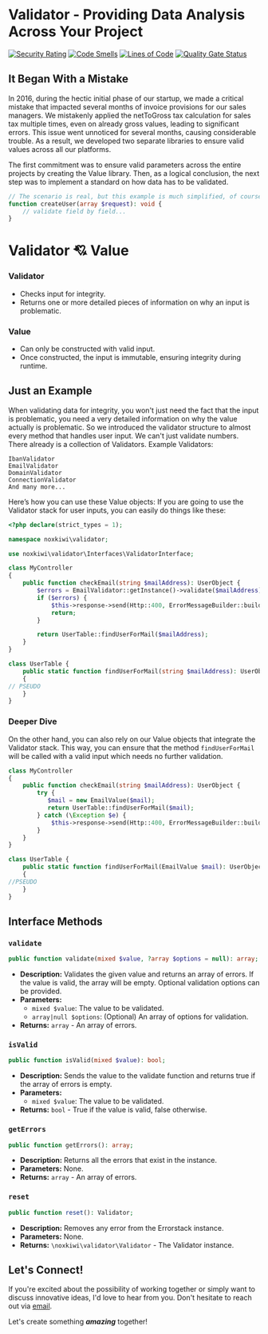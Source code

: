# Validator - Providing Data Analysis Across Your Project
[![Security Rating](https://sonarcloud.io/api/project_badges/measure?project=noxkiwi_validator&metric=security_rating)](https://sonarcloud.io/summary/new_code?id=noxkiwi_validator)
[![Code Smells](https://sonarcloud.io/api/project_badges/measure?project=noxkiwi_validator&metric=code_smells)](https://sonarcloud.io/summary/new_code?id=noxkiwi_validator)
[![Lines of Code](https://sonarcloud.io/api/project_badges/measure?project=noxkiwi_validator&metric=ncloc)](https://sonarcloud.io/summary/new_code?id=noxkiwi_validator)
[![Quality Gate Status](https://sonarcloud.io/api/project_badges/measure?project=noxkiwi_validator&metric=alert_status)](https://sonarcloud.io/summary/new_code?id=noxkiwi_validator)

## It Began With a Mistake

In 2016, during the hectic initial phase of our startup, we made a critical mistake that impacted several months of invoice provisions for our sales managers. We mistakenly applied the netToGross tax calculation for sales tax multiple times, even on already gross values, leading to significant errors. This issue went unnoticed for several months, causing considerable trouble. As a result, we developed two separate libraries to ensure valid values across all our platforms.

The first commitment was to ensure valid parameters across the entire projects by creating the Value library. Then, as a logical conclusion, the next step was to implement a standard on how data has to be validated.

```php
// The scenario is real, but this example is much simplified, of course.
function createUser(array $request): void {
    // validate field by field...
}
```

# Validator 💘 Value
### Validator
- Checks input for integrity.
- Returns one or more detailed pieces of information on why an input is problematic.

### Value
- Can only be constructed with valid input.
- Once constructed, the input is immutable, ensuring integrity during runtime.

## Just an Example
When validating data for integrity, you won't just need the fact that the input is problematic, you need a very detailed information on why the value actually is problematic. So we introduced the validator structure to almost every method that handles user input. We can't just validate numbers. There already is a collection of Validators.
Example Validators:

    IbanValidator
    EmailValidator
    DomainValidator
    ConnectionValidator
    And many more...


Here’s how you can use these Value objects:
If you are going to use the Validator stack for user inputs, you can easily do things like these:

```php
<?php declare(strict_types = 1);

namespace noxkiwi\validator;

use noxkiwi\validator\Interfaces\ValidatorInterface;

class MyController
{
    public function checkEmail(string $mailAddress): UserObject {
        $errors = EmailValidator::getInstance()->validate($mailAddress);
        if ($errors) {
            $this->response->send(Http::400, ErrorMessageBuilder::build($errors);
            return;
        }

        return UserTable::findUserForMail($mailAddress);
    }
}

class UserTable {
    public static function findUserForMail(string $mailAddress): UserObject
    {
// PSEUDO
    }
}
```

### Deeper Dive

On the other hand, you can also rely on our Value objects that integrate the Validator stack.
This way, you can ensure that the method ``findUserForMail`` will be called with a valid input which needs no further validation.


```php
class MyController
{
    public function checkEmail(string $mailAddress): UserObject {
        try {
           $mail = new EmailValue($mail);
           return UserTable::findUserForMail($mail);
        } catch (\Exception $e) {
            $this->response->send(Http::400, ErrorMessageBuilder::build($e));
        }
    }
}

class UserTable {
    public static function findUserForMail(EmailValue $mail): UserObject
    {
//PSEUDO
    }
}
```



## Interface Methods

### `validate`

```php
public function validate(mixed $value, ?array $options = null): array;
```

- **Description:** Validates the given value and returns an array of errors. If the value is valid, the array will be empty. Optional validation options can be provided.
- **Parameters:**
  - `mixed $value`: The value to be validated.
  - `array|null $options`: (Optional) An array of options for validation.
- **Returns:** `array` - An array of errors.

### `isValid`

```php
public function isValid(mixed $value): bool;
```

- **Description:** Sends the value to the validate function and returns true if the array of errors is empty.
- **Parameters:**
  - `mixed $value`: The value to be validated.
- **Returns:** `bool` - True if the value is valid, false otherwise.

### `getErrors`

```php
public function getErrors(): array;
```

- **Description:** Returns all the errors that exist in the instance.
- **Parameters:** None.
- **Returns:** `array` - An array of errors.

### `reset`

```php
public function reset(): Validator;
```

- **Description:** Removes any error from the Errorstack instance.
- **Parameters:** None.
- **Returns:** `\noxkiwi\validator\Validator` - The Validator instance.



## Let's Connect!
If you're excited about the possibility of working together or simply want to discuss innovative ideas, I'd love to hear from you.
Don't hesitate to reach out via [email](mailto:jan.nox@pm.me).

Let's create something ***amazing*** together!
